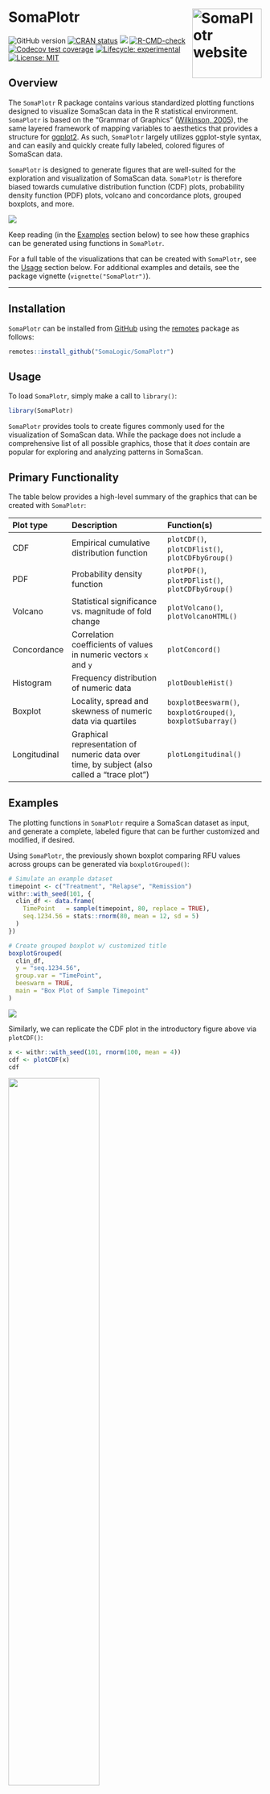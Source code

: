 
<!-- README.md is generated from README.Rmd. Please edit that file -->

# SomaPlotr <a href="https://somalogic.github.io/SomaPlotr"><img src="man/figures/logo.png" align="right" height="138" alt="SomaPlotr website" /></a>

<!-- badges: start -->

![GitHub
version](https://img.shields.io/badge/Version-0.0.1-success.svg?style=flat&logo=github)
[![CRAN
status](http://www.r-pkg.org/badges/version/SomaPlotr)](https://cran.r-project.org/package=SomaPlotr)
[![](https://cranlogs.r-pkg.org/badges/grand-total/SomaPlotr)](https://cran.r-project.org/package=SomaPlotr)
[![R-CMD-check](https://github.com/SomaLogic/SomaPlotr/workflows/R-CMD-check/badge.svg)](https://github.com/SomaLogic/SomaPlotr/actions)
[![Codecov test
coverage](https://codecov.io/gh/SomaLogic/SomaPlotr/branch/main/graph/badge.svg)](https://app.codecov.io/gh/SomaLogic/SomaPlotr?branch=main)
[![Lifecycle:
experimental](https://img.shields.io/badge/lifecycle-experimental-orange.svg)](https://lifecycle.r-lib.org/articles/stages.html#experimental)
[![License:
MIT](https://img.shields.io/badge/License-MIT-blue.svg)](https://choosealicense.com/licenses/mit/)
<!-- badges: end -->

## Overview

The `SomaPlotr` R package contains various standardized plotting
functions designed to visualize SomaScan data in the R statistical
environment. `SomaPlotr` is based on the “Grammar of Graphics”
([Wilkinson,
2005](https://link.springer.com/book/10.1007/0-387-28695-0)), the same
layered framework of mapping variables to aesthetics that provides a
structure for [ggplot2](https://cran.r-project.org/package=ggplot2). As
such, `SomaPlotr` largely utilizes ggplot-style syntax, and can easily
and quickly create fully labeled, colored figures of SomaScan data.

`SomaPlotr` is designed to generate figures that are well-suited for the
exploration and visualization of SomaScan data. `SomaPlotr` is therefore
biased towards cumulative distribution function (CDF) plots, probability
density function (PDF) plots, volcano and concordance plots, grouped
boxplots, and more.

<img src="man/figures/README-plot-grid-1.png" style="display: block; margin: auto auto auto 0;" />

Keep reading (in the [Examples](#examples) section below) to see how
these graphics can be generated using functions in `SomaPlotr`.

For a full table of the visualizations that can be created with
`SomaPlotr`, see the [Usage](#usage) section below. For additional
examples and details, see the package vignette
(`vignette("SomaPlotr")`).

------------------------------------------------------------------------

## Installation

`SomaPlotr` can be installed from
[GitHub](https://github.com/SomaLogic/SomaPlotr) using the
[remotes](https://CRAN.R-project.org/package=remotes) package as
follows:

``` r
remotes::install_github("SomaLogic/SomaPlotr")
```

## <a id="usage"></a>Usage

To load `SomaPlotr`, simply make a call to `library()`:

``` r
library(SomaPlotr)
```

`SomaPlotr` provides tools to create figures commonly used for the
visualization of SomaScan data. While the package does not include a
comprehensive list of all possible graphics, those that it *does*
contain are popular for exploring and analyzing patterns in SomaScan.

## Primary Functionality

The table below provides a high-level summary of the graphics that can
be created with `SomaPlotr`:

| Plot type    | Description                                                                                 | Function(s)                                                  |
|:-------------|:--------------------------------------------------------------------------------------------|:-------------------------------------------------------------|
| CDF          | Empirical cumulative distribution function                                                  | `plotCDF()`, `plotCDFlist()`, `plotCDFbyGroup()`             |
| PDF          | Probability density function                                                                | `plotPDF()`, `plotPDFlist()`, `plotCDFbyGroup()`             |
| Volcano      | Statistical significance vs. magnitude of fold change                                       | `plotVolcano()`, `plotVolcanoHTML()`                         |
| Concordance  | Correlation coefficients of values in numeric vectors `x` and `y`                           | `plotConcord()`                                              |
| Histogram    | Frequency distribution of numeric data                                                      | `plotDoubleHist()`                                           |
| Boxplot      | Locality, spread and skewness of numeric data via quartiles                                 | `boxplotBeeswarm()`, `boxplotGrouped()`, `boxplotSubarray()` |
| Longitudinal | Graphical representation of numeric data over time, by subject (also called a “trace plot”) | `plotLongitudinal()`                                         |

## <a id="examples"></a>Examples

The plotting functions in `SomaPlotr` require a SomaScan dataset as
input, and generate a complete, labeled figure that can be further
customized and modified, if desired.

Using `SomaPlotr`, the previously shown boxplot comparing RFU values
across groups can be generated via `boxplotGrouped()`:

``` r
# Simulate an example dataset
timepoint <- c("Treatment", "Relapse", "Remission")
withr::with_seed(101, {
  clin_df <- data.frame(
    TimePoint   = sample(timepoint, 80, replace = TRUE),
    seq.1234.56 = stats::rnorm(80, mean = 12, sd = 5)
  )
})

# Create grouped boxplot w/ customized title
boxplotGrouped(
  clin_df,
  y = "seq.1234.56", 
  group.var = "TimePoint", 
  beeswarm = TRUE, 
  main = "Box Plot of Sample Timepoint"
)
```

<img src="man/figures/README-boxplot-grouped-1.png" style="display: block; margin: auto auto auto 0;" />

Similarly, we can replicate the CDF plot in the introductory figure
above via `plotCDF()`:

``` r
x <- withr::with_seed(101, rnorm(100, mean = 4))
cdf <- plotCDF(x)
cdf
```

<img src="man/figures/README-cdf-1.png" width="60%" style="display: block; margin: auto auto auto 0;" />

A quantile/percentile line (the <span style="color:red">red line</span>
in the figure below) can be added to an existing CDF plot via
`addCDFquantiles()`:

``` r
cdf + addCDFquantiles(x, col = "red")
```

<img src="man/figures/README-cdf-quantiles-1.png" width="60%" style="display: block; margin: auto auto auto 0;" />

For a more in-depth overview of the package and a full list of example
plots, please see the package vignette: `vignette("SomaPlotr")`.

------------------------------------------------------------------------

## Color Palettes

`SomaPlotr` provides color palettes that correspond to SomaLogic
Operating Co., Inc. company color schemes:

``` r
scales::show_col(palette_soma(n = 8))
```

<img src="man/figures/README-palette-soma-1.png" width="60%" style="display: block; margin: auto auto auto 0;" />

These palettes can be incorporated into figures in a variety of ways.
The `soma_colors` and `soma_colors2` objects provide individual hex
colors for the SomaLogic color scheme. These objects can be used to
transform the [ggplot2](https://ggplot2.tidyverse.org/) default color
palette.

``` r
data.frame(x = seq_along(soma_colors2), y = seq_along(soma_colors2)) |> 
  ggplot(aes(x = x, y = y)) +
  geom_bar(stat = "identity", fill = soma_colors2) +
  scale_x_discrete(labels = names(soma_colors2)) +
  theme(axis.title.y = element_blank(),
        axis.text.y = element_blank(),
        axis.ticks.y = element_blank())
```

<img src="man/figures/README-soma-colors2-1.png" width="60%" style="display: block; margin: auto auto auto 0;" />

## Themes

The `theme_soma()` theme and `scale_color_soma()` functions provide a
uniform plotting and color scheme. By using the `theme_soma()` theme,
polished, publication ready figures can be generated with consistent
font sizes, backgrounds, legend positions, and more.

Below, the left plot (`p1`) was created with the `mtcars` data set,
using all `ggplot2` defaults. The right plot (`p2`) uses the same data
set, but with the `theme_soma()` theme and `scale_color_soma()` color
scale applied.

``` r
p1 <- ggplot(mtcars, aes(x = hp, y = mpg, color = factor(cyl))) +
  geom_point(alpha = 0.5, size = 4)

p2 <- p1 + 
  theme_soma() + 
  scale_color_soma()
```

<img src="man/figures/README-theme-comparison-1.png" style="display: block; margin: auto auto auto 0;" />

More detailed examples illustrating how to apply these themes can be
found in `vignette("themes-and-palettes")`. For a full list of available
color scales and themes, see `?SomaPlotr::theme_soma`.

------------------------------------------------------------------------

## MIT LICENSE

- See:
  - [LICENSE](https://github.com/SomaLogic/SomaPlotr/blob/main/LICENSE.md)
- The MIT license:
  - <https://choosealicense.com/licenses/mit/>
  - [https://www.tldrlegal.com/license/mit-license/](https://www.tldrlegal.com/license/mit-license)
- Further:
  - “SomaPlotr” and “SomaLogic” are trademarks owned by Standard
    BioTools, Inc. No license is hereby granted to these trademarks
    other than for purposes of identifying the origin or source of this
    Software.

